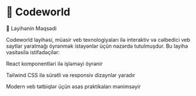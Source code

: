 # 🌟 Codeworld

🎯 Layihənin Məqsədi

Codeworld layihəsi, müasir veb texnologiyaları ilə interaktiv və cəlbedici veb saytlar yaratmağı öyrənmək istəyənlər üçün nəzərdə tutulmuşdur. Bu layihə vasitəsilə istifadəçilər:

React komponentləri ilə işləməyi öyrənir

Tailwind CSS ilə sürətli və responsiv dizaynlar yaradır

Modern veb tətbiqlər üçün əsas praktikaları mənimsəyir

